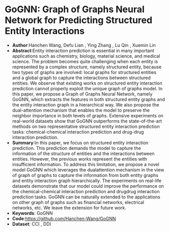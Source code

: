 # GoGNN: Graph of Graphs Neural Network for Predicting Structured Entity Interactions
* **Author**:Hanchen Wang, Defu Lian , Ying Zhang , Lu Qin , Xuemin Lin
* **Abstract**:Entity interaction prediction is essential in many important applications such as chemistry, biology, material science, and medical science. The problem becomes quite challenging when each entity is represented by a complex structure, namely structured entity, because two types of graphs are involved: local graphs for structured entities and a global graph to capture the interactions between structured entities. We observe that existing works on structured entity interaction prediction cannot properly exploit the unique graph of graphs model. In this paper, we propose a Graph of Graphs Neural Network, namely GoGNN, which extracts the features in both structured entity graphs and the entity interaction graph in a hierarchical way. We also propose the dual-attention mechanism that enables the model to preserve the neighbor importance in both levels of graphs. Extensive experiments on real-world datasets show that GoGNN outperforms the state-of-the-art methods on two representative structured entity interaction prediction tasks: chemical-chemical interaction prediction and drug-drug interaction prediction.
* **Summary**:In this paper, we focus on structured entity interaction prediction. This prediction demands the model to capture the information of the structure of entities and the interactions between entities. However, the previous works represent the entities with insufficient information. To address this limitation, we propose a novel model GoGNN which leverages the dualattention mechanism in the view of graph of graphs to capture the information from both entity graphs and entity interaction graph hierarchically. The experiments on real-life datasets demonstrate that our model could improve the performance on the chemical-chemical interaction prediction and drugdrug interaction prediction tasks. GoGNN can be naturally extended to the applications on other graph of graphs such as financial networks, electrical networks, etc. We leave the extension for future work.
* **Keywords**: GoGNN
* **Code**:https://github.com/Hanchen-Wang/GoGNN
* **Dataset**: CCI , DDI